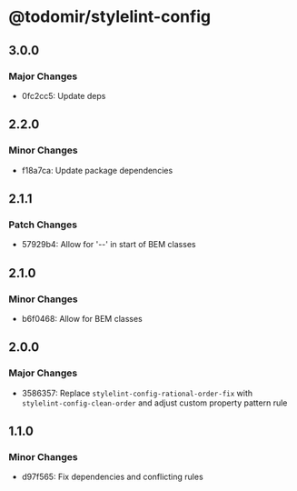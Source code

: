# @todomir/stylelint-config

## 3.0.0

### Major Changes

- 0fc2cc5: Update deps

## 2.2.0

### Minor Changes

- f18a7ca: Update package dependencies

## 2.1.1

### Patch Changes

- 57929b4: Allow for '--' in start of BEM classes

## 2.1.0

### Minor Changes

- b6f0468: Allow for BEM classes

## 2.0.0

### Major Changes

- 3586357: Replace `stylelint-config-rational-order-fix` with `stylelint-config-clean-order` and adjust custom property pattern rule

## 1.1.0

### Minor Changes

- d97f565: Fix dependencies and conflicting rules

